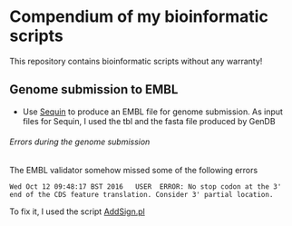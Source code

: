 # Compendium of my bioinformatic scripts
This repository contains bioinformatic scripts without any warranty!

## Genome submission to EMBL
- Use [Sequin](https://www.ncbi.nlm.nih.gov/Sequin/) to produce an EMBL file for genome submission. As input files for Sequin, I used the tbl and the fasta file produced by GenDB

  
###### Errors during the genome submission 
The EMBL validator somehow missed some of the following errors
```
Wed Oct 12 09:48:17 BST 2016   USER  ERROR: No stop codon at the 3' end of the CDS feature translation. Consider 3' partial location.
```
To fix it, I used the script [AddSign.pl](https://github.com/lsayaved/Hello-World/blob/master/AddSign.pl)
